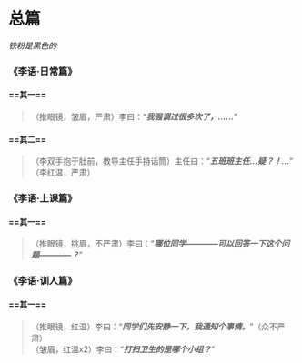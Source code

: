 # 总篇

*铁粉是黑色的*

### 《李语·日常篇》

#### ==其一==
> （推眼镜，皱眉，严肃）李曰：“***我强调过很多次了，......***”

#### ==其二==
> （李双手抱于肚前，教导主任手持话筒）主任曰：“***五班班主任...疑？！...***” <br>
> （李红温，严肃）

### 《李语·上课篇》

#### ==其一==
> （推眼镜，挑眉，不严肃）李曰：“***哪位同学————可以回答一下这个问题————？***”

### 《李语·训人篇》

#### ==其一==
> （推眼镜，红温）李曰：“***同学们先安静一下，我通知个事情。***”（众不严肃） <br>
> （皱眉，红温x2）李曰：“***打扫卫生的是哪个小组？***”

<Share colorful />